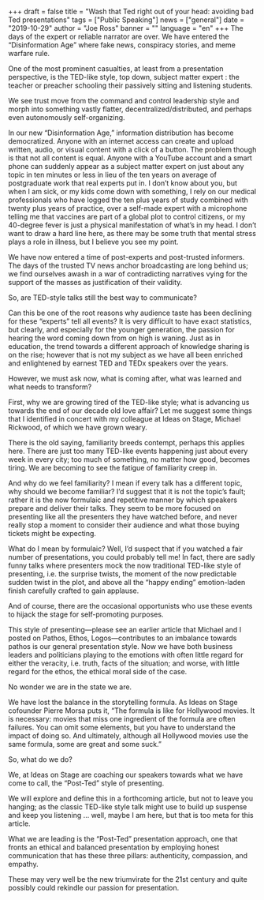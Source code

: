 +++
draft = false
title = "Wash that Ted right out of your head: avoiding bad Ted presentations"
tags = ["Public Speaking"]
news = ["general"]
date = "2019-10-29"
author = "Joe Ross"
banner = ""
language = "en"
+++
The days of the expert or reliable narrator are over. We have entered the “Disinformation Age” where fake news, conspiracy stories, and meme warfare rule. 

One of the most prominent casualties, at least from a presentation perspective, is the TED-like style, top down, subject matter expert : the teacher or preacher schooling their passively sitting and listening students.

We see trust move from the command and control leadership style and morph into something vastly flatter, decentralized/distributed, and perhaps even autonomously self-organizing. 

In our new “Disinformation Age,” information distribution has become democratized. Anyone with an internet access can create and upload written, audio, or visual content with a click of a button. The problem though is that not all content is equal. Anyone with a YouTube account and a smart phone can suddenly appear as a subject matter expert on just about any topic in ten minutes or less in lieu of the ten years on average of postgraduate work that real experts put in. I don’t know about you, but when I am sick, or my kids come down with something, I rely on our medical professionals who have logged the ten plus years of study combined with twenty plus years of practice, over a self-made expert with a microphone telling me that vaccines are part of a global plot to control citizens, or my 40-degree fever is just a physical manifestation of what’s in my head. I don’t want to draw a hard line here, as there may be some truth that mental stress plays a role in illness, but I believe you see my point. 

We have now entered a time of post-experts and post-trusted informers. The days of the trusted TV news anchor broadcasting are long behind us; we find ourselves awash in a war of contradicting narratives vying for the support of the masses as justification of their validity.

So, are TED-style talks still the best way to communicate?

Can this be one of the root reasons why audience taste has been declining for these “experts” tell all events? It is very difficult to have exact statistics, but clearly, and especially for the younger generation, the passion for hearing the word coming down from on high is waning. Just as in education, the trend towards a different approach of knowledge sharing is on the rise; however that is not my subject as we have all been enriched and enlightened by earnest TED and TEDx speakers over the years.

However, we must ask now, what is coming after, what was learned and what needs to transform?

First, why we are growing tired of the TED-like style; what is advancing us towards the end of our decade old love affair? Let me suggest some things that I identified in concert with my colleague at Ideas on Stage, Michael Rickwood, of which we have grown weary. 

There is the old saying, familiarity breeds contempt, perhaps this applies here. There are just too many TED-like events happening just about every week in every city; too much of something, no matter how good, becomes tiring. We are becoming to see the fatigue of familiarity creep in.

And why do we feel familiarity? I mean if every talk has a different topic, why should we become familiar? I’d suggest that it is not the topic’s fault; rather it is the now formulaic and repetitive manner by which speakers prepare and deliver their talks. They seem to be more focused on presenting like all the presenters they have watched before, and never really stop a moment to consider their audience and what those buying tickets might be expecting.

What do I mean by formulaic? Well, I’d suspect that if you watched a fair number of presentations, you could probably tell me! In fact, there are sadly funny talks where presenters mock the now traditional TED-like style of presenting, i.e. the surprise twists, the moment of the now predictable sudden twist in the plot, and above all the “happy ending” emotion-laden finish carefully crafted to gain applause. 

And of course, there are the occasional opportunists who use these events to hijack the stage for self-promoting purposes. 

This style of presenting—please see an earlier article that Michael and I posted on Pathos, Ethos, Logos—contributes to an imbalance towards pathos is our general presentation style. Now we have both business leaders and politicians playing to the emotions with often little regard for either the veracity, i.e. truth, facts of the situation; and worse, with little regard for the ethos, the ethical moral side of the case. 

No wonder we are in the state we are.

We have lost the balance in the storytelling formula. As Ideas on Stage cofounder Pierre Morsa puts it, “The formula is like for Hollywood movies. It is necessary: movies that miss one ingredient of the formula are often failures. You can omit some elements, but you have to understand the impact of doing so. And ultimately, although all Hollywood movies use the same formula, some are great and some suck.”

So, what do we do?

We, at Ideas on Stage are coaching our speakers towards what we have come to call, the “Post-Ted” style of presenting. 

We will explore and define this in a forthcoming article, but not to leave you hanging; as the classic TED-like style talk might use to build up suspense and keep you listening … well, maybe I am here, but that is too meta for this article.

What we are leading is the “Post-Ted” presentation approach, one that fronts an ethical and balanced presentation by employing honest communication that has these three pillars: authenticity, compassion, and empathy.

These may very well be the new triumvirate for the 21st century and quite possibly could rekindle our passion for presentation.
